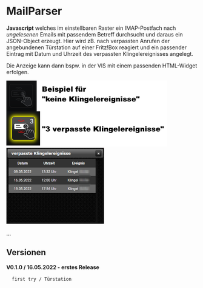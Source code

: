 # MailParser

**Javascript** welches im einstellbaren Raster ein IMAP-Postfach nach *ungelesenen*
Emails mit passendem Betreff durchsucht und daraus ein JSON-Object erzeugt. 
Hier wird zB. nach verpassten Anrufen der angebundenen Türstation auf einer Fritz!Box 
reagiert und ein passender Eintrag mit Datum und Uhrzeit des verpassten Klingelereignisses 
angelegt. 

Die Anzeige kann dann bspw. in der VIS mit einem passenden HTML-Widget erfolgen.


<img src="https://github.com/SBorg2014/ioBroker-Addons/blob/master/Bilder/MailParser_Anzeige.png" alt="Übersicht verpasste Klingelereignisse" /> <img src="https://github.com/SBorg2014/ioBroker-Addons/blob/master/Bilder/MailParser_VIS.png" height="200" alt="Foreca Regenradar" />

... 

## Versionen
**V0.1.0 / 16.05.2022 - erstes Release**
```
  first try / Türstation
```
